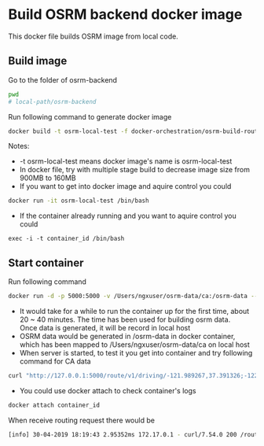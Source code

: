 # Build OSRM backend docker image 

This docker file builds OSRM image from local code.

## Build image

Go to the folder of osrm-backend  
```bash
pwd
# local-path/osrm-backend
```
Run following command to generate docker image
```bash
docker build -t osrm-local-test -f docker-orchestration/osrm-build-routed-docker/Dockerfile .
```

Notes:  
- -t osrm-local-test means docker image's name is osrm-local-test
- In docker file, try with multiple stage build to decrease image size from 900MB to 160MB
- If you want to get into docker image and aquire control you could
```bash
docker run -it osrm-local-test /bin/bash
```
- If the container already running and you want to aquire control you could
```
exec -i -t container_id /bin/bash
```


## Start container
Run following command
```bash
docker run -d -p 5000:5000 -v /Users/ngxuser/osrm-data/ca:/osrm-data --name osrm-api osrm-local-test:latest osrm California "http://download.geofabrik.de/north-america/us/california-latest.osm.pbf"
```
- It would take for a while to run the container up for the first time, about 20 ~ 40 minutes.  The time has been used for building osrm data.  
  Once data is generated, it will be record in local host
- OSRM data would be generated in /osrm-data in docker container, which has been mapped to /Users/ngxuser/osrm-data/ca on local host
- When server is started, to test it you get into container and try following command for CA data
```bash
curl "http://127.0.0.1:5000/route/v1/driving/-121.989267,37.391326;-122.329254,37.517575?steps=true"
```
- You could use docker attach to check container's logs
```bash
docker attach container_id
```
When receive routing request there would be
```bash
[info] 30-04-2019 18:19:43 2.95352ms 172.17.0.1 - curl/7.54.0 200 /route/v1/driving/-121.989267,37.391326;-122.329254,37.517575?steps=true
```